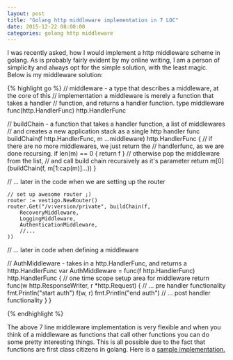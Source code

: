 ```yaml
---
layout: post
title: "Golang http middleware implementation in 7 LOC"
date: 2015-12-22 08:00:00
categories: golang http middleware
---
```


I was recently asked, how I would implement a http middleware scheme in golang.
As is probably fairly evident by my online writing, I am a person of simplicity
and always opt for the simple solution, with the least magic.  Below is my 
middleware solution:

{% highlight go %}
// middleware - a type that describes a middleware, at the core of this 
// implementation a middleware is merely a function that takes a handler
// function, and returns a handler function.
type middleware func(http.HandlerFunc) http.HandlerFunc

// buildChain - a function that takes a handler function, a list of middlewares
// and creates a new application stack as a single http handler
func buildChain(f http.HandlerFunc, m ...middleware) http.HandlerFunc {
    // if there are no more middlewares, we just return the 
    // handlerfunc, as we are done recursing.
	if len(m) == 0 {
		return f
	}
    // otherwise pop the middleware from the list,
    // and call build chain recursively as it's parameter
	return m[0](buildChain(f, m[1:cap(m)]...))
}

// ... later in the code when we are setting up the router

	// set up awesome router ;)
	router := vestigo.NewRouter()
	router.Get("/v:version/private", buildChain(f, 
        RecoveryMiddleware,
        LoggingMiddleware,
        AuthenticationMiddleware,
        //...
    ))

// ... later in code when defining a middleware

// AuthMiddleware - takes in a http.HandlerFunc, and returns a http.HandlerFunc
var AuthMiddleware = func(f http.HandlerFunc) http.HandlerFunc {
	// one time scope setup area for middleware
	return func(w http.ResponseWriter, r *http.Request) {
		// ... pre handler functionality
		fmt.Println("start auth")
		f(w, r)
		fmt.Println("end auth")
		// ... post handler functionality
	}
}


{% endhighlight %}

The above 7 line middleware implementation is very flexible and when you think 
of a middleware as functions that call other functions you can do some pretty 
interesting things.  This is all possible due to the fact that functions are 
first class citizens in golang.  Here is a [sample implementation.][gist]


[gist]: https://gist.github.com/husobee/fd23681261a39699ee37
